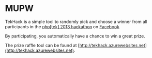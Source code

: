 # MUPW

TekHack is a simple tool to randomly pick and choose a winner from all
participants in the [php[tek] 2013 hackathon](https://www.facebook.com/events/364378906997047)
on [Facebook](https://www.facebook.com).

By participating, you automatically have a chance to win a great prize.

The prize raffle tool can be found at [http://tekhack.azurewebsites.net](http://tekhack.azurewebsites.net).